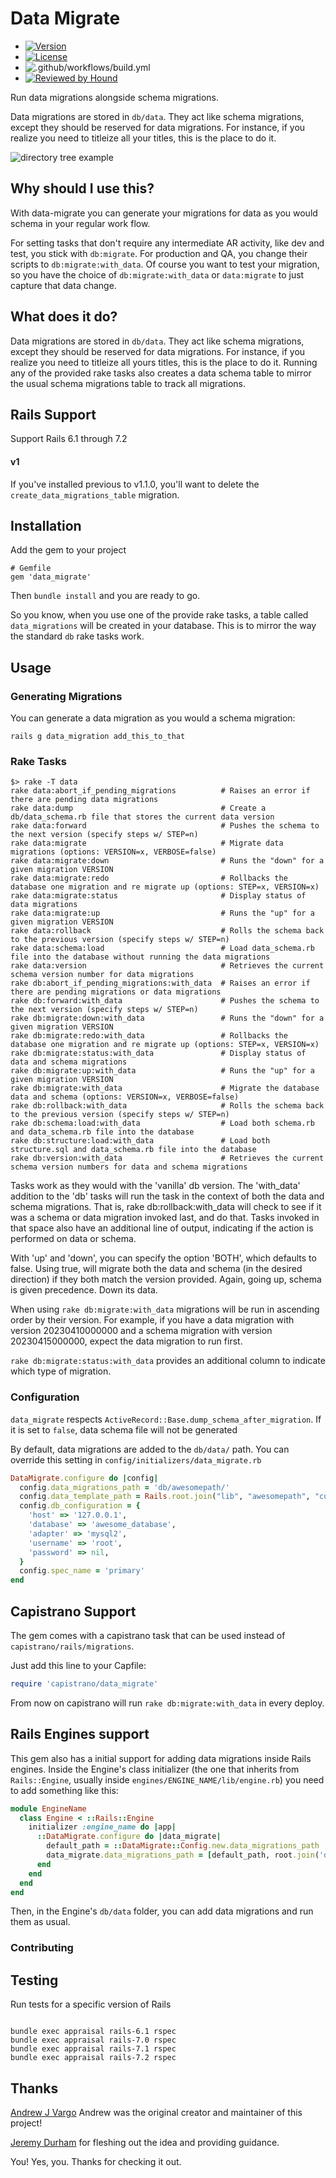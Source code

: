 # Data Migrate

- [![Version](http://img.shields.io/gem/v/data_migrate.svg?style=flat-square)](https://rubygems.org/gems/data_migrate)
- [![License](http://img.shields.io/badge/license-MIT-brightgreen.svg?style=flat-square)](http://opensource.org/licenses/MIT)
- ![.github/workflows/build.yml](https://github.com/ilyakatz/data-migrate/actions/workflows/.github/workflows/build.yml/badge.svg)
- [![Reviewed by Hound](https://img.shields.io/badge/Reviewed_by-Hound-8E64B0.svg)](https://houndci.com)

Run data migrations alongside schema migrations.

Data migrations are stored in `db/data`. They act like schema
migrations, except they should be reserved for data migrations. For
instance, if you realize you need to titleize all your titles, this
is the place to do it.

![directory tree example](./screenshot.png)

## Why should I use this?

With data-migrate you can generate your migrations for data as you would schema
in your regular work flow.

For setting tasks that don't require any intermediate AR activity, like
dev and test, you stick with `db:migrate`. For production and QA, you
change their scripts to `db:migrate:with_data`. Of course you want to
test your migration, so you have the choice of `db:migrate:with_data` or
`data:migrate` to just capture that data change.

## What does it do?

Data migrations are stored in `db/data`. They act like schema
migrations, except they should be reserved for data migrations. For
instance, if you realize you need to titleize all yours titles, this
is the place to do it. Running any of the provided rake tasks also
creates a data schema table to mirror the usual schema migrations
table to track all migrations.

## Rails Support

Support Rails 6.1 through 7.2


#### v1

If you've installed previous to v1.1.0, you'll want to delete the
`create_data_migrations_table` migration.

## Installation

Add the gem to your project

    # Gemfile
    gem 'data_migrate'

Then `bundle install` and you are ready to go.

So you know, when you use one of the provide rake tasks, a table
called `data_migrations` will be created in your database. This
is to mirror the way the standard `db` rake tasks work.

## Usage

### Generating Migrations

You can generate a data migration as you would a schema migration:

    rails g data_migration add_this_to_that

### Rake Tasks

    $> rake -T data
    rake data:abort_if_pending_migrations          # Raises an error if there are pending data migrations
    rake data:dump                                 # Create a db/data_schema.rb file that stores the current data version
    rake data:forward                              # Pushes the schema to the next version (specify steps w/ STEP=n)
    rake data:migrate                              # Migrate data migrations (options: VERSION=x, VERBOSE=false)
    rake data:migrate:down                         # Runs the "down" for a given migration VERSION
    rake data:migrate:redo                         # Rollbacks the database one migration and re migrate up (options: STEP=x, VERSION=x)
    rake data:migrate:status                       # Display status of data migrations
    rake data:migrate:up                           # Runs the "up" for a given migration VERSION
    rake data:rollback                             # Rolls the schema back to the previous version (specify steps w/ STEP=n)
    rake data:schema:load                          # Load data_schema.rb file into the database without running the data migrations
    rake data:version                              # Retrieves the current schema version number for data migrations
    rake db:abort_if_pending_migrations:with_data  # Raises an error if there are pending migrations or data migrations
    rake db:forward:with_data                      # Pushes the schema to the next version (specify steps w/ STEP=n)
    rake db:migrate:down:with_data                 # Runs the "down" for a given migration VERSION
    rake db:migrate:redo:with_data                 # Rollbacks the database one migration and re migrate up (options: STEP=x, VERSION=x)
    rake db:migrate:status:with_data               # Display status of data and schema migrations
    rake db:migrate:up:with_data                   # Runs the "up" for a given migration VERSION
    rake db:migrate:with_data                      # Migrate the database data and schema (options: VERSION=x, VERBOSE=false)
    rake db:rollback:with_data                     # Rolls the schema back to the previous version (specify steps w/ STEP=n)
    rake db:schema:load:with_data                  # Load both schema.rb and data_schema.rb file into the database
    rake db:structure:load:with_data               # Load both structure.sql and data_schema.rb file into the database
    rake db:version:with_data                      # Retrieves the current schema version numbers for data and schema migrations


Tasks work as they would with the 'vanilla' db version. The 'with_data' addition to the 'db' tasks will run the task in the context of both the data and schema migrations. That is, rake db:rollback:with_data will check to see if it was a schema or data migration invoked last, and do that. Tasks invoked in that space also have an additional line of output, indicating if the action is performed on data or schema.

With 'up' and 'down', you can specify the option 'BOTH', which defaults to false. Using true, will migrate both the data and schema (in the desired direction) if they both match the version provided. Again, going up, schema is given precedence. Down its data.

When using `rake db:migrate:with_data` migrations will be run in ascending order by their version. For example, if you have a data migration with version 20230410000000 and a schema migration with version 20230415000000, expect the data migration to run first.

`rake db:migrate:status:with_data` provides an additional column to indicate which type of migration.

### Configuration

`data_migrate` respects `ActiveRecord::Base.dump_schema_after_migration`. If it is set to `false`, data schema file will not be generated

By default, data migrations are added to the `db/data/` path.
You can override this setting in `config/initializers/data_migrate.rb`

```ruby
DataMigrate.configure do |config|
  config.data_migrations_path = 'db/awesomepath/'
  config.data_template_path = Rails.root.join("lib", "awesomepath", "custom_data_migration.rb")
  config.db_configuration = {
    'host' => '127.0.0.1',
    'database' => 'awesome_database',
    'adapter' => 'mysql2',
    'username' => 'root',
    'password' => nil,
  }
  config.spec_name = 'primary'
end

```

## Capistrano Support

The gem comes with a capistrano task that can be used instead of `capistrano/rails/migrations`.

Just add this line to your Capfile:

```ruby
require 'capistrano/data_migrate'
```

From now on capistrano will run `rake db:migrate:with_data` in every deploy.

## Rails Engines support

This gem also has a initial support for adding data migrations inside Rails engines.
Inside the Engine's class initializer (the one that inherits from `Rails::Engine`, usually inside `engines/ENGINE_NAME/lib/engine.rb`) you need to add something like this:


```ruby
module EngineName
  class Engine < ::Rails::Engine
    initializer :engine_name do |app|
      ::DataMigrate.configure do |data_migrate|
        default_path = ::DataMigrate::Config.new.data_migrations_path
        data_migrate.data_migrations_path = [default_path, root.join('db', 'data')]
      end
    end
  end
end
```

Then, in the Engine's `db/data` folder, you can add data migrations and run them as usual.

### Contributing

## Testing

Run tests for a specific version of Rails

```

bundle exec appraisal rails-6.1 rspec
bundle exec appraisal rails-7.0 rspec
bundle exec appraisal rails-7.1 rspec
bundle exec appraisal rails-7.2 rspec
```

## Thanks

[Andrew J Vargo](http://github.com/ajvargo) Andrew was the original creator and maintainer of this project!

[Jeremy Durham](http://jeremydurham.com/) for fleshing out the idea and providing guidance.

You! Yes, you. Thanks for checking it out.

